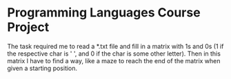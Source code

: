 # Programming Languages Course Project
The task required me to read a *.txt file and fill in a matrix with 1s and 0s (1 if the respective char is ' ', and 0 if the char is some other letter). Then in this matrix I have to find a way, like a maze to reach the end of the matrix when given a starting position.